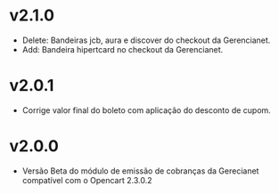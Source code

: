 # v2.1.0

* Delete: Bandeiras jcb, aura e discover do checkout da Gerencianet.
* Add: Bandeira hipertcard no checkout da Gerencianet.

# v2.0.1

* Corrige valor final do boleto com aplicação do desconto de cupom.

# v2.0.0

* Versão Beta do módulo de emissão de cobranças da Gerecianet compatível com o Opencart 2.3.0.2